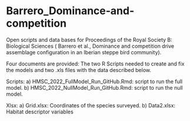 # Barrero_Dominance-and-competition
Open scripts and data bases for Proceedings of the Royal Society B: Biological Sciences ( Barrero et al., Dominance and competition drive assemblage configuration in an Iberian steppe bird community).


Four documents are provided: The two R Scripts needed to create and fix the models and two .xls files with the data described below.

Scripts: a) HMSC_2022_FullModel_Run_GitHub.Rmd: script to run the full model. b) HMSC_2022_NullModel_Run_GitHub.Rmd: script to run the null model.

Xlsx: a) Grid.xlsx: Coordinates of the species surveyed. b) Data2.xlsx: Habitat descriptor variables
